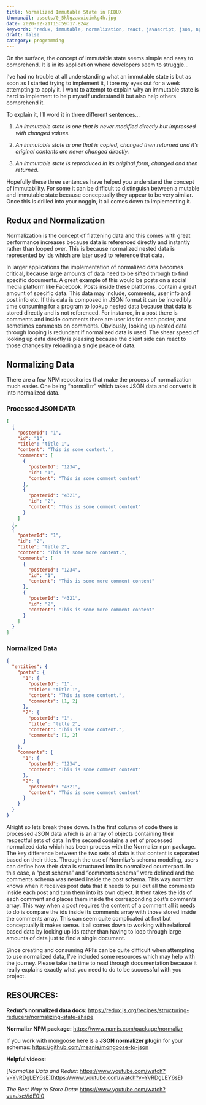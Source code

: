 ```yaml
---
title: Normalized Immutable State in REDUX
thumbnail: assets/0_5klgzawxicimkg4h.jpg
date: 2020-02-21T15:59:17.824Z
keywords: "redux, immutable, normalization, react, javascript, json, npm, "
draft: false
category: programming
---
```


On the surface, the concept of immutable state seems simple and easy to
comprehend. It is in its application where developers seem to struggle…

I’ve had no trouble at all understanding what an immutable state is but as soon as I started trying to implement it, I tore my eyes out for a week attempting to apply it. I want to attempt to explain why an immutable state is hard to implement to help myself understand it but also help others comprehend it.

To explain it, I’ll word it in three different sentences…

1. _An immutable state is one that is never modified directly but impressed with changed values._

2. _An immutable state is one that is copied, changed then returned and it’s original contents are never changed directly._

3. _An immutable state is reproduced in its original form, changed and then returned._

Hopefully these three sentences have helped you understand the concept of immutability. For some it can be difficult to distinguish between a mutable and immutable state because conceptually they appear to be very similar. Once this is drilled into your noggin, it all comes down to implementing it.

## Redux and Normalization

Normalization is the concept of flattening data and this comes with great performance increases because data is referenced directly and instantly rather than looped over. This is because normalized nested data is represented by ids which are later used to reference that data.

In larger applications the implementation of normalized data becomes critical, because large amounts of data need to be sifted through to find specific documents. A great example of this would be posts on a social media platform like Facebook. Posts inside these platforms, contain a great amount of specific data. This data may include, comments, user info and post info etc. If this data is composed in JSON format it can be incredibly time consuming for a program to lookup nested data because that data is stored directly and is not referenced. For instance, in a post there is comments and inside comments there are user ids for each poster, and sometimes comments on comments. Obviously, looking up nested data through looping is redundant if normalized data is used. The shear speed of looking up data directly is pleasing because the client side can react to those changes by reloading a single peace of data.

## **Normalizing Data**

There are a few NPM repositories that make the process of normalization much easier. One being “normalizr” which takes JSON data and converts it into normalized data.

### Processed JSON DATA

```json
[
  {
    "posterId": "1",
    "id": "1",
    "title": "title 1",
    "content": "This is some content.",
    "comments": [
      {
        "posterId": "1234",
        "id": "1",
        "content": "This is some comment content"
      },
      {
        "posterId": "4321",
        "id": "2",
        "content": "This is some comment content"
      }
    ]
  },
  {
    "posterId": "1",
    "id": "2",
    "title": "title 2",
    "content": "This is some more content.",
    "comments": [
      {
        "posterId": "1234",
        "id": "1",
        "content": "This is some more comment content"
      },
      {
        "posterId": "4321",
        "id": "2",
        "content": "This is some more comment content"
      }
    ]
  }
]
```

### Normalized Data

```json
{
  "entities": {
    "posts": {
      "1": {
        "posterId": "1",
        "title": "title 1",
        "content": "This is some content.",
        "comments": [1, 2]
      },
      "2": {
        "posterId": "1",
        "title": "title 2",
        "content": "This is some content.",
        "comments": [1, 2]
      }
    },
    "comments": {
      "1": {
        "posterId": "1234",
        "content": "This is some comment content"
      },
      "2": {
        "posterId": "4321",
        "content": "This is some comment content"
      }
    }
  }
}
```

Alright so lets break these down. In the first column of code there is processed JSON data which is an array of objects containing their respectful sets of data. In the second contains a set of processed normalized data which has been process with the Normalizr npm package. The key difference between the two sets of data is that content is separated based on their titles. Through the use of Normlizr’s schema modeling, users can define how their data is structured into its normalized counterpart. In this case, a “post schema” and “comments schema” were defined and the comments schema was nested inside the post schema. This way normlizr knows when it receives post data that it needs to pull out all the comments inside each post and turn them into its own object. It then takes the ids of each comment and places them inside the corresponding post’s comments array. This way when a post requires the content of a comment all it needs to do is compare the ids inside its comments array with those stored inside the comments array. This can seem quite complicated at first but conceptually it makes sense. It all comes down to working with relational based data by looking up ids rather than having to loop through large amounts of data just to find a single document.

Since creating and consuming API’s can be quite difficult when attempting to use normalized data, I’ve included some resources which may help with the journey. Please take the time to read through documentation because it really explains exactly what you need to do to be successful with you project.

## **RESOURCES:**

**Redux’s normalized data docs:** <https://redux.js.org/recipes/structuring-reducers/normalizing-state-shape>

**Normalizr NPM package:** <https://www.npmjs.com/package/normalizr>

If you work with mongoose here is a **JSON normalizer plugin** for your schemas: <https://github.com/meanie/mongoose-to-json>

**Helpful videos:**

[*Normalize Data and Redux:* https://www.youtube.com/watch?v=YvRDgLEY6sE](https://www.youtube.com/watch?v=YvRDgLEY6sE)

*The Best Way to Store Data:* <https://www.youtube.com/watch?v=aJxcVidE0I0>
